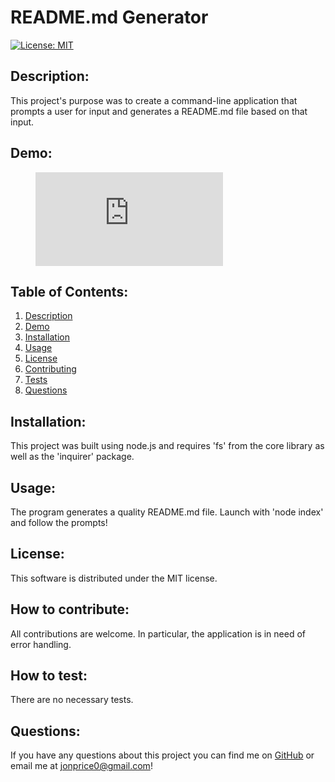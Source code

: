 # README.md Generator
[![License: MIT](https://img.shields.io/badge/License-MIT-yellow.svg)](https://opensource.org/licenses/MIT)

<a name="description"></a>
## Description:

This project's purpose was to create a command-line application that prompts a user for input and generates a README.md file based on that input.

<a name="demo"></a>
## Demo:

<figure class="video_container">
  <iframe src="https://drive.google.com/file/d/1ZaUPYw7cXkhW8WFyb9HLl6MLqdvYVHj6/view?usp=sharing" frameborder="0" allowfullscreen="true"> </iframe>
</figure>

## Table of Contents:
1. [Description](#description)
2. [Demo](#demo)
3. [Installation](#installation)
4. [Usage](#usage)
5. [License](#license)
6. [Contributing](#contributing)
7. [Tests](#tests)
8. [Questions](#questions)

<a name="installation"></a>
## Installation:

This project was built using node.js and requires 'fs' from the core library as well as the 'inquirer' package.

<a name="usage"></a>
## Usage:

The program generates a quality README.md file. Launch with 'node index' and follow the prompts!

<a name="license"></a>
## License:

This software is distributed under the MIT license.

<a name="contributing"></a>
## How to contribute:

All contributions are welcome. In particular, the application is in need of error handling.

<a name="tests"></a>
## How to test:

There are no necessary tests.

<a name="questions"></a>
## Questions:

If you have any questions about this project you can find me on [GitHub](https://github.com/jonprice0) or email me at jonprice0@gmail.com!

